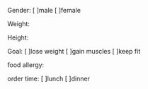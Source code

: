 Gender: [ ]male [ ]female

Weight: 

Height:

Goal: [ ]lose weight [ ]gain muscles [ ]keep fit 

food allergy: 

order time: [ ]lunch [ ]dinner 
